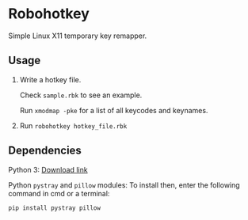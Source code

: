 # Robohotkey

Simple Linux X11 temporary key remapper.

## Usage

1. Write a hotkey file.

    Check `sample.rbk` to see an example.

    Run `xmodmap -pke` for a list of all keycodes and keynames.

2. Run `robohotkey hotkey_file.rbk`

## Dependencies

Python 3: [Download link](https://www.python.org/downloads/)

Python `pystray` and `pillow` modules: To install then, enter the following command in cmd or a terminal:

```
pip install pystray pillow
```
